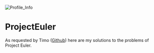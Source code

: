 ![Profile_Info](https://projecteuler.net/profile/ErrorCode51.png)
# ProjectEuler
As requested by Timo ([Github](https://github.com/timostrating)) here are my solutions to the problems of Project Euler.

